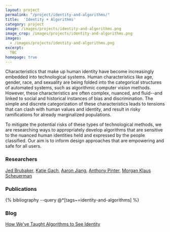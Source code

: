 ```yaml
---
layout: project
permalink: "/project/identity-and-algorithms/"
title:  'Identity + Algorithms'
category: project
image: /images/projects/identity-and-algorithms.png
image_crop: /images/projects/identity-and-algorithms.png
images:
  - /images/projects/identity-and-algorithms.png
excerpt:
  TBC
homepage: true
---
```


Characteristics that make up human identity have become increasingly embedded into technological systems. Human characteristics like age, gender, race, and sexuality are being folded into the categorical structures of automated systems, such as algorithmic computer vision methods. However, these characteristics are often complex, nuanced, and fluid--and linked to social and historical instances of bias and discrimination. The simple and discrete categorization of these characteristics leads to tensions that can clash with human values and identity, and result in risky ramifications for already marginalized populations.

To mitigate the potential risks of these types of technological methods, we are researching ways to appropriately develop algorithms that are sensitive to the nuanced human identities held and expressed by the people classified. Our aim is to inform design approaches that are empowering and safe for all users.

### Researchers
[Jed Brubaker](http://www.jedbrubaker.com), [Katie Gach](https://cmci.colorado.edu/idlab/about/), [Aaron Jiang](https://aaronjiang.me), [Anthony Pinter](http://www.anthonypinter.com/), [Morgan Klaus Scheuerman](https://www.morgan-klaus.com)

### Publications
{% bibliography --query @*[tags~=identity-and-algorithms] %}

### Blog
[How We've Taught Algorithms to See Identity](https://medium.com/@morganklausscheuerman/how-weve-taught-algorithms-to-see-identity-a34e2b731dcc)
